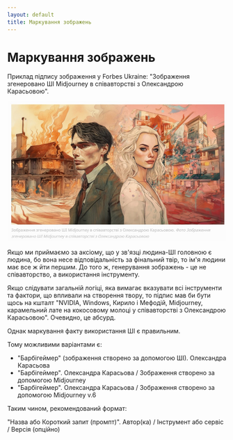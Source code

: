 ```yaml
---
layout: default
title: Маркування зображень
---
```


# Маркування зображень

Приклад підпису зображення у Forbes Ukraine: "Зображення згенеровано ШІ Midjourney в співавторстві з Олександрою Карасьовою".

![Forbes](images/forbes.jpg)
  
Якщо ми приймаємо за аксіому, що у зв'язці людина-ШІ головною є людина, бо вона несе відповідальність за фінальний твір, то ім'я людини має все ж йти першим. До того ж, генерування зображень - це не співавторство, а використання інструменту. 

Якщо слідувати загальній логіці, яка вимагає вказувати всі інструменти та фактори, що впливали на створення твору, то підпис мав би бути щось на кшталт "NVIDIA, Windows, Кирило і Мефодій, Midjourney, карамельний лате на кокосовому молоці у співавторстві з Олександрою Карасьовою". Очевидно, це абсурд.

Однак маркування факту використання ШІ є правильним.

Тому можливими варіантами є:

- "Барбігеймер" (зображення створено за допомогою ШІ). Олександра Карасьова
- "Барбігеймер". Олександра Карасьова / Зображення створено за допомогою Midjourney
- "Барбігеймер". Олександра Карасьова / Зображення створено за допомогою Midjourney v.6

Таким чином, рекомендований формат:

"Назва або Короткий запит (промпт)". Автор(ка) / Інструмент або сервіс / Версія (опційно)
